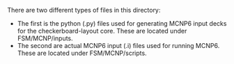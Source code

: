 There are two different types of files in this directory:
  - The first is the python (.py) files used for generating MCNP6 input decks for the checkerboard-layout core. These are
    located under FSM/MCNP/inputs.
  - The second are actual MCNP6 input (.i) files used for running MCNP6. These are located under FSM/MCNP/scripts.
  
